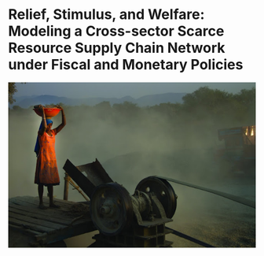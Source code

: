 # Relief, Stimulus, and Welfare: Modeling a Cross-sector Scarce Resource Supply Chain Network under Fiscal and Monetary Policies

<img src="images/titlegraphic.jpg" width="700">

<img src="images/WA34_slide_cover_page.png" width="00"> 
